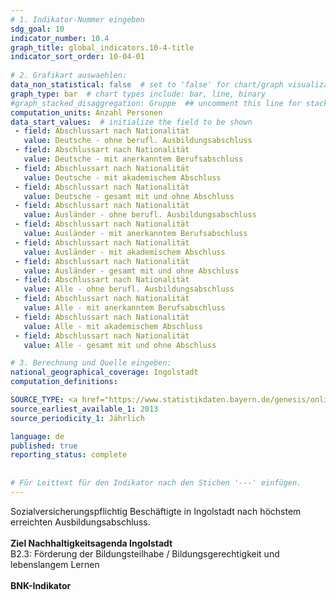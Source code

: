 ```yaml
---
# 1. Indikator-Nummer eingeben 
sdg_goal: 10 
indicator_number: 10.4
graph_title: global_indicators.10-4-title
indicator_sort_order: 10-04-01
 
# 2. Grafikart auswaehlen: 
data_non_statistical: false  # set to 'false' for chart/graph visualization 
graph_type: bar  # chart types include: bar, line, binary 
#graph_stacked_disaggregation: Gruppe  ## uncomment this line for stacked bars. eplace 'Geschlecht' with the field of aggregation. 
computation_units: Anzahl Personen 
data_start_values:  # initialize the field to be shown  
 - field: Abschlussart nach Nationalität 
   value: Deutsche - ohne berufl. Ausbildungsabschluss 
 - field: Abschlussart nach Nationalität 
   value: Deutsche - mit anerkanntem Berufsabschluss
 - field: Abschlussart nach Nationalität 
   value: Deutsche - mit akademischem Abschluss
 - field: Abschlussart nach Nationalität 
   value: Deutsche - gesamt mit und ohne Abschluss
 - field: Abschlussart nach Nationalität 
   value: Ausländer - ohne berufl. Ausbildungsabschluss 
 - field: Abschlussart nach Nationalität 
   value: Ausländer - mit anerkanntem Berufsabschluss
 - field: Abschlussart nach Nationalität 
   value: Ausländer - mit akademischem Abschluss
 - field: Abschlussart nach Nationalität 
   value: Ausländer - gesamt mit und ohne Abschluss
 - field: Abschlussart nach Nationalität 
   value: Alle - ohne berufl. Ausbildungsabschluss 
 - field: Abschlussart nach Nationalität 
   value: Alle - mit anerkanntem Berufsabschluss
 - field: Abschlussart nach Nationalität 
   value: Alle - mit akademischem Abschluss
 - field: Abschlussart nach Nationalität 
   value: Alle - gesamt mit und ohne Abschluss               

# 3. Berechnung und Quelle eingeben: 
national_geographical_coverage: Ingolstadt 
computation_definitions: 

SOURCE_TYPE: <a href="https://www.statistikdaten.bayern.de/genesis/online#astructure">Bayerisches Landesamt für Statistik</a>  # data source  
source_earliest_available_1: 2013
source_periodicity_1: Jährlich

language: de   
published: true 
reporting_status: complete
 
 
# Für Leittext für den Indikator nach den Stichen '---' einfügen. 
---
```

Sozialversicherungspflichtig Beschäftigte in Ingolstadt nach höchstem erreichten Ausbildungsabschluss. <br>
<br>
<b>Ziel Nachhaltigkeitsagenda Ingolstadt</b><br>
B2.3: Förderung der Bildungsteilhabe / Bildungsgerechtigkeit und lebenslangem Lernen<br>
<br>
<b>BNK-Indikator</b>

